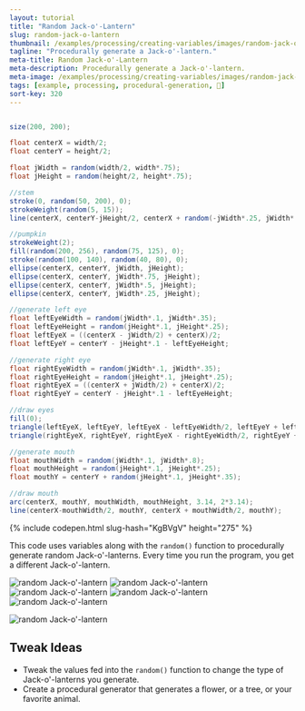 ```yaml
---
layout: tutorial
title: "Random Jack-o'-Lantern"
slug: random-jack-o-lantern
thumbnail: /examples/processing/creating-variables/images/random-jack-o-lantern-1.png
tagline: "Procedurally generate a Jack-o'-lantern."
meta-title: Random Jack-o'-Lantern
meta-description: Procedurally generate a Jack-o'-lantern.
meta-image: /examples/processing/creating-variables/images/random-jack-o-lantern-2.png
tags: [example, processing, procedural-generation, 🎃]
sort-key: 320
---
```


```java

size(200, 200);

float centerX = width/2;
float centerY = height/2;

float jWidth = random(width/2, width*.75);
float jHeight = random(height/2, height*.75);

//stem
stroke(0, random(50, 200), 0);
strokeWeight(random(5, 15));
line(centerX, centerY-jHeight/2, centerX + random(-jWidth*.25, jWidth*.25), centerY - jHeight*.75);

//pumpkin
strokeWeight(2);
fill(random(200, 256), random(75, 125), 0);
stroke(random(100, 140), random(40, 80), 0);
ellipse(centerX, centerY, jWidth, jHeight);
ellipse(centerX, centerY, jWidth*.75, jHeight);
ellipse(centerX, centerY, jWidth*.5, jHeight);
ellipse(centerX, centerY, jWidth*.25, jHeight);

//generate left eye
float leftEyeWidth = random(jWidth*.1, jWidth*.35);
float leftEyeHeight = random(jHeight*.1, jHeight*.25);
float leftEyeX = ((centerX - jWidth/2) + centerX)/2;
float leftEyeY = centerY - jHeight*.1 - leftEyeHeight;

//generate right eye
float rightEyeWidth = random(jWidth*.1, jWidth*.35);
float rightEyeHeight = random(jHeight*.1, jHeight*.25);
float rightEyeX = ((centerX + jWidth/2) + centerX)/2;
float rightEyeY = centerY - jHeight*.1 - leftEyeHeight;

//draw eyes
fill(0);
triangle(leftEyeX, leftEyeY, leftEyeX - leftEyeWidth/2, leftEyeY + leftEyeHeight, leftEyeX + leftEyeWidth/2, leftEyeY + leftEyeHeight);
triangle(rightEyeX, rightEyeY, rightEyeX - rightEyeWidth/2, rightEyeY + rightEyeHeight, rightEyeX + rightEyeWidth/2, rightEyeY + rightEyeHeight);

//generate mouth
float mouthWidth = random(jWidth*.1, jWidth*.8);
float mouthHeight = random(jHeight*.1, jHeight*.25);
float mouthY = centerY + random(jHeight*.1, jHeight*.35);

//draw mouth
arc(centerX, mouthY, mouthWidth, mouthHeight, 3.14, 2*3.14);
line(centerX-mouthWidth/2, mouthY, centerX + mouthWidth/2, mouthY);
```

{% include codepen.html slug-hash="KgBVgV" height="275" %}

This code uses variables along with the `random()` function to procedurally generate random Jack-o'-lanterns. Every time you run the program, you get a different Jack-o'-lantern.

![random Jack-o'-lantern](/examples/processing/creating-variables/images/random-jack-o-lantern-3.png) ![random Jack-o'-lantern](/examples/processing/creating-variables/images/random-jack-o-lantern-4.png) ![random Jack-o'-lantern](/examples/processing/creating-variables/images/random-jack-o-lantern-5.png) ![random Jack-o'-lantern](/examples/processing/creating-variables/images/random-jack-o-lantern-6.png) ![random Jack-o'-lantern](/examples/processing/creating-variables/images/random-jack-o-lantern-7.png)

![random Jack-o'-lantern](/examples/processing/creating-variables/images/random-jack-o-lantern-2.png)

## Tweak Ideas

- Tweak the values fed into the `random()` function to change the type of Jack-o'-lanterns you generate.
- Create a procedural generator that generates a flower, or a tree, or your favorite animal.
